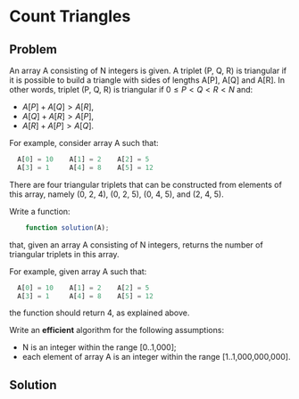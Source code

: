 # Count Triangles

## Problem

An array A consisting of N integers is given. A triplet (P, Q, R) is triangular if it is possible to build a triangle with sides of lengths A[P], A[Q] and A[R]. In other words, triplet (P, Q, R) is triangular if $0 ≤ P < Q < R < N$ and:

- $A[P] + A[Q] > A[R]$,
- $A[Q] + A[R] > A[P]$,
- $A[R] + A[P] > A[Q]$.

For example, consider array A such that:

```js
  A[0] = 10    A[1] = 2    A[2] = 5
  A[3] = 1     A[4] = 8    A[5] = 12
```

There are four triangular triplets that can be constructed from elements of this array, namely (0, 2, 4), (0, 2, 5), (0, 4, 5), and (2, 4, 5).

Write a function:

```js
    function solution(A);
```

that, given an array A consisting of N integers, returns the number of triangular triplets in this array.

For example, given array A such that:

```js
  A[0] = 10    A[1] = 2    A[2] = 5
  A[3] = 1     A[4] = 8    A[5] = 12
```

the function should return 4, as explained above.

Write an **efficient** algorithm for the following assumptions:

- N is an integer within the range [0..1,000];
- each element of array A is an integer within the range [1..1,000,000,000].

## Solution


